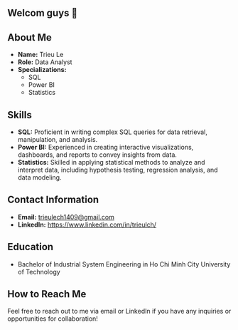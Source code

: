 ## Welcom guys 👋

<!--
**trieulch/trieulch** is a ✨ _special_ ✨ repository because its `README.md` (this file) appears on your GitHub profile.

Here are some ideas to get you started:

- 🔭 I’m currently working on ...
- 🌱 I’m currently learning ...
- 👯 I’m looking to collaborate on ...
- 🤔 I’m looking for help with ...
- 💬 Ask me about ...
- 📫 How to reach me: ...
- 😄 Pronouns: ...
- ⚡ Fun fact: ...
-->
## About Me
- **Name:** Trieu Le
- **Role:** Data Analyst
- **Specializations:**
  - SQL
  - Power BI
  - Statistics

## Skills
- **SQL:** Proficient in writing complex SQL queries for data retrieval, manipulation, and analysis.
- **Power BI:** Experienced in creating interactive visualizations, dashboards, and reports to convey insights from data.
- **Statistics:** Skilled in applying statistical methods to analyze and interpret data, including hypothesis testing, regression analysis, and data modeling.

## Contact Information
- **Email:** trieulech1409@gmail.com
- **LinkedIn:** https://www.linkedin.com/in/trieulch/

## Education
- Bachelor of Industrial System Engineering in Ho Chi Minh City University of Technology

## How to Reach Me
Feel free to reach out to me via email or LinkedIn if you have any inquiries or opportunities for collaboration!
